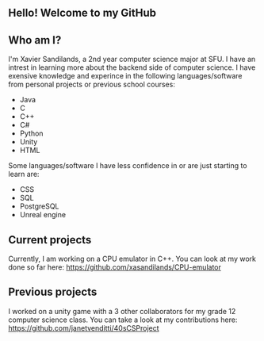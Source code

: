 ## Hello! Welcome to my GitHub

## Who am I?
I'm Xavier Sandilands, a 2nd year computer science major at SFU. I have an intrest in learning more about the backend side of computer science. I have exensive knowledge and experince in the following languages/software from personal projects or previous school courses:
- Java
- C
- C++
- C#
- Python
- Unity
- HTML

Some languages/software I have less confidence in or are just starting to learn are:
- CSS
- SQL
- PostgreSQL
- Unreal engine


## Current projects
Currently, I am working on a CPU emulator in C++. You can look at my work done so far here:
https://github.com/xasandilands/CPU-emulator

## Previous projects
I worked on a unity game with a 3 other collaborators for my grade 12 computer science class.
You can take a look at my contributions here:
https://github.com/janetvenditti/40sCSProject
<!--
**xasandilands/xasandilands** is a ✨ _special_ ✨ repository because its `README.md` (this file) appears on your GitHub profile.

Here are some ideas to get you started:

- 🔭 I’m currently working on ...
- 🌱 I’m currently learning ...
- 👯 I’m looking to collaborate on ...
- 🤔 I’m looking for help with ...
- 💬 Ask me about ...
- 📫 How to reach me: ...
- 😄 Pronouns: ...
- ⚡ Fun fact: ...
-->
